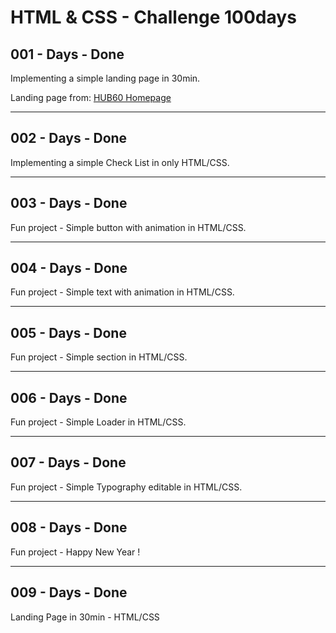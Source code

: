 # HTML & CSS - Challenge 100days

## 001 - Days - Done

Implementing a simple landing page in 30min.

Landing page from: [HUB60 Homepage](https://dribbble.com/shots/9130879/attachments/1188506?mode=media)

---

## 002 - Days - Done

Implementing a simple Check List in only HTML/CSS.

---

## 003 - Days - Done

Fun project - Simple button with animation in HTML/CSS.

---

## 004 - Days - Done

Fun project - Simple text with animation in HTML/CSS.

---

## 005 - Days - Done

Fun project - Simple section in HTML/CSS.

---

## 006 - Days - Done

Fun project - Simple Loader in HTML/CSS.

---

## 007 - Days - Done

Fun project - Simple Typography editable in HTML/CSS.

---

## 008 - Days - Done

Fun project - Happy New Year !

---

## 009 - Days - Done

Landing Page in 30min - HTML/CSS

<!-- ![Landing - 009-Days](/Users/vnkho/Desktop/challenge-100days/html-css-challange-100days/009-days/landing-009.png) -->
